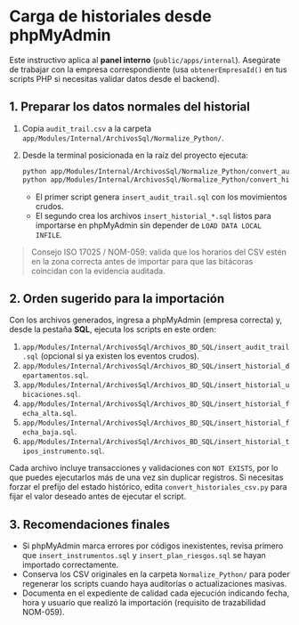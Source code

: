 # Carga de historiales desde phpMyAdmin

Este instructivo aplica al **panel interno** (`public/apps/internal`). Asegúrate
de trabajar con la empresa correspondiente (usa `obtenerEmpresaId()` en tus
scripts PHP si necesitas validar datos desde el backend).

## 1. Preparar los datos normales del historial

1. Copia `audit_trail.csv` a la carpeta
   `app/Modules/Internal/ArchivosSql/Normalize_Python/`.
2. Desde la terminal posicionada en la raíz del proyecto ejecuta:

   ```bash
   python app/Modules/Internal/ArchivosSql/Normalize_Python/convert_audit_trail_csv.py
   python app/Modules/Internal/ArchivosSql/Normalize_Python/convert_historiales_csv.py
   ```

   - El primer script genera `insert_audit_trail.sql` con los movimientos crudos.
   - El segundo crea los archivos `insert_historial_*.sql` listos para
     importarse en phpMyAdmin sin depender de `LOAD DATA LOCAL INFILE`.

> Consejo ISO 17025 / NOM-059: valida que los horarios del CSV estén en la zona
> correcta antes de importar para que las bitácoras coincidan con la evidencia
> auditada.

## 2. Orden sugerido para la importación

Con los archivos generados, ingresa a phpMyAdmin (empresa correcta) y, desde la
pestaña **SQL**, ejecuta los scripts en este orden:

1. `app/Modules/Internal/ArchivosSql/Archivos_BD_SQL/insert_audit_trail.sql`
   (opcional si ya existen los eventos crudos).
2. `app/Modules/Internal/ArchivosSql/Archivos_BD_SQL/insert_historial_departamentos.sql`.
3. `app/Modules/Internal/ArchivosSql/Archivos_BD_SQL/insert_historial_ubicaciones.sql`.
4. `app/Modules/Internal/ArchivosSql/Archivos_BD_SQL/insert_historial_fecha_alta.sql`.
5. `app/Modules/Internal/ArchivosSql/Archivos_BD_SQL/insert_historial_fecha_baja.sql`.
6. `app/Modules/Internal/ArchivosSql/Archivos_BD_SQL/insert_historial_tipos_instrumento.sql`.

Cada archivo incluye transacciones y validaciones con `NOT EXISTS`, por lo que
puedes ejecutarlos más de una vez sin duplicar registros. Si necesitas forzar el
prefijo del estado histórico, edita `convert_historiales_csv.py` para fijar el
valor deseado antes de ejecutar el script.

## 3. Recomendaciones finales

- Si phpMyAdmin marca errores por códigos inexistentes, revisa primero que
  `insert_instrumentos.sql` y `insert_plan_riesgos.sql` se hayan importado
  correctamente.
- Conserva los CSV originales en la carpeta `Normalize_Python/` para poder
  regenerar los scripts cuando haya auditorías o actualizaciones masivas.
- Documenta en el expediente de calidad cada ejecución indicando fecha, hora y
  usuario que realizó la importación (requisito de trazabilidad NOM-059).
